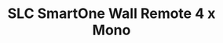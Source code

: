 ---
date_added: 2021-10-12
model: S57003
vendor: The Light Group
title: SLC SmartOne Wall Remote 4 x Mono
category: remote
supports: action, batterypct
zigbeemodel: ['S570035']
compatible: [z2m, deconz]
mlink: https://www.tlg.no/slc-smartone-zigbee-wall-remote-4-x-mono
link: 
---